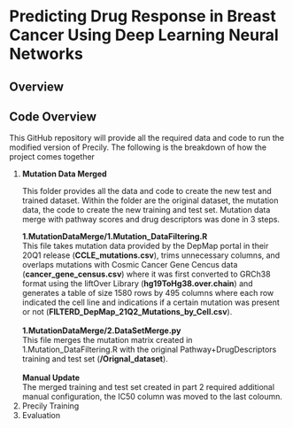 # Predicting Drug Response in Breast Cancer Using Deep Learning Neural Networks

<h2>Overview</h2>
<h2>Code Overview</h2>
<p>This GitHub repository will provide all the required data and code to run the modified version of Precily. The following is the breakdown of how the project comes together</p>
<ol>
  <li><b>Mutation Data Merged</b></li>
  <p>This folder provides all the data and code to create the new test and trained dataset. Within the folder are the original dataset, the mutation data, the code to create the new training and test set. Mutation data merge with pathway scores and drug descriptors was done in 3 steps. <br> </p>
  <b>1.MutationDataMerge/1.Mutation_DataFiltering.R</b> <br>
  This file takes mutation data provided by the DepMap portal in their 20Q1 release (<b>CCLE_mutations.csv</b>), trims unnecessary columns, and overlaps mutations with Cosmic Cancer Gene Cencus data (<b>cancer_gene_census.csv</b>) where it was first converted to GRCh38 format using the liftOver Library (<b>hg19ToHg38.over.chain</b>) and generates a table of size 1580 rows by 495 columns where each row indicated the cell line and indications if a certain mutation was present or not (<b>FILTERD_DepMap_21Q2_Mutations_by_Cell.csv</b>). <br><br>
  <b>1.MutationDataMerge/2.DataSetMerge.py</b><br>
  This file merges the mutation matrix created in 1.Mutation_DataFiltering.R with the original Pathway+DrugDescriptors   
  training and test set (<b>/Orignal_dataset</b>). <br><br>
  <b>Manual Update</b><br>
  The merged training and test set created in part 2 required additional manual configuration, the IC50 column was moved to   
  the last coloumn. 
  <li>Precily Training</li>
  <li>Evaluation</li>
</ol>
